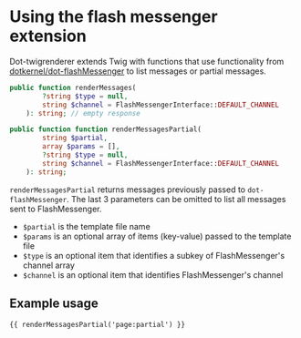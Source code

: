# Using the flash messenger extension

Dot-twigrenderer extends Twig with functions that use functionality from [dotkernel/dot-flashMessenger](https://github.com/dotkernel/dot-flashMessenger) to list messages or partial messages.

```php
public function renderMessages(
        ?string $type = null,
        string $channel = FlashMessengerInterface::DEFAULT_CHANNEL
    ): string; // empty response

public function function renderMessagesPartial(
        string $partial,
        array $params = [],
        ?string $type = null,
        string $channel = FlashMessengerInterface::DEFAULT_CHANNEL
    ): string;
```

`renderMessagesPartial` returns messages previously passed to `dot-flashMessenger`. The last 3 parameters can be omitted to list all messages sent to FlashMessenger.

* `$partial` is the template file name
* `$params` is an optional array of items (key-value) passed to the template file
* `$type` is an optional item that identifies a subkey of FlashMessenger's channel array
* `$channel` is an optional item that identifies FlashMessenger's channel

## Example usage

```twig
{{ renderMessagesPartial('page:partial') }}
```
